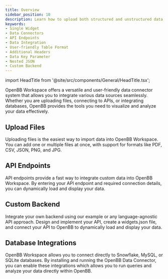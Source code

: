 ```yaml
---
title: Overview
sidebar_position: 10
description: Learn how to upload both structured and unstructured data to OpenBB Workspace with just a few clicks.
keywords:
- Single Widget
- Data Connectors
- API Endpoints
- Data Integration
- User-friendly Table Format
- Additional Headers
- Data Key Parameter
- Nested JSON
- Custom Backend
---
```


import HeadTitle from '@site/src/components/General/HeadTitle.tsx';

<HeadTitle title="Overview | OpenBB Workspace Docs" />

OpenBB Workspace offers a versatile and user-friendly data connector system that allows you to integrate various data sources seamlessly. Whether you are uploading files, connecting to APIs, or integrating databases, OpenBB provides the tools you need to visualize and analyze your data effectively.

## Upload Files

Uploading files is the easiest way to import data into OpenBB Workspace. You can add one or multiple files at once, with support for formats like PDF, CSV, JSON, PNG, and JPG.

## API Endpoints

API endpoints provide a fast way to integrate custom data into OpenBB Workspace. By entering your API endpoint and required connection details, you can dynamically load and display your data.

## Custom Backend

Integrate your own backend using our example or any language-agnostic API approach. Design and implement your API, create a widgets.json file, and connect your API to OpenBB to dynamically load and display your data.

## Database Integrations

OpenBB Workspace allows you to connect directly to Snowflake, MySQL, or SQLite databases. By installing and running the OpenBB Data Connector, you can enable these integrations which allows you to run queries and analyze your data directly within OpenBB.